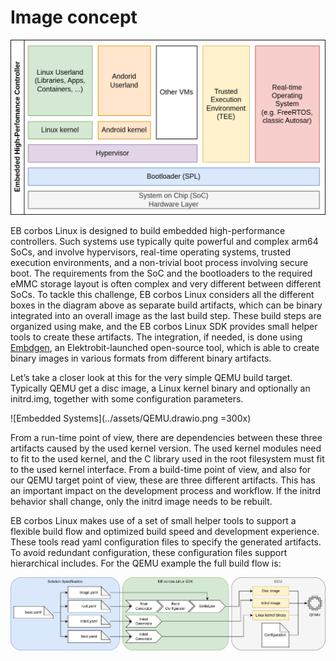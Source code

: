 # Image concept

![Embedded Systems](../assets/EmbeddedHPC.drawio.png)

EB corbos Linux is designed to build embedded high-performance controllers. Such systems use typically quite powerful and complex arm64 SoCs, and involve hypervisors, real-time operating systems, trusted execution environments, and a non-trivial boot process involving secure boot. The requirements from the SoC and the bootloaders to the required eMMC storage layout is often complex and very different between different SoCs. To tackle this challenge, EB corbos Linux considers all the different boxes in the diagram above as separate build artifacts, which can be binary integrated into an overall image as the last build step. These build steps are organized using make, and the EB corbos Linux SDK provides small helper tools to create these artifacts. The integration, if needed, is done using [Embdgen](https://github.com/Elektrobit/embdgen), an Elektrobit-launched open-source tool, which is able to create binary images in various formats from different binary artifacts.

Let’s take a closer look at this for the very simple QEMU build target. Typically QEMU get a disc image, a Linux kernel binary and optionally an initrd.img, together with some configuration parameters.

![Embedded Systems](../assets/QEMU.drawio.png =300x)

From a run-time point of view, there are dependencies between these three artifacts caused by the used kernel version. The used kernel modules need to fit to the used kernel, and the C library used in the root filesystem must fit to the used kernel interface. From a build-time point of view, and also for our QEMU target point of view, these are three different artifacts. This has an important impact on the development process and workflow. If the initrd behavior shall change, only the initrd image needs to be rebuilt.

EB corbos Linux makes use of a set of small helper tools to support a flexible build flow and optimized build speed and development experience. These tools read yaml configuration files to specify the generated artifacts. To avoid redundant configuration, these configuration files support hierarchical includes. For the QEMU example the full build flow is:

![Embedded Systems](../assets/QEMU_flow.drawio.png)
